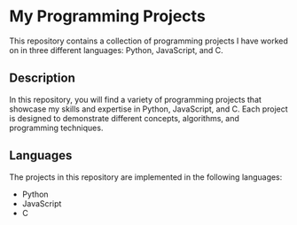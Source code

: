 # My Programming Projects

This repository contains a collection of programming projects I have worked on in three different languages: Python, JavaScript, and C.

## Description

In this repository, you will find a variety of programming projects that showcase my skills and expertise in Python, JavaScript, and C. Each project is designed to demonstrate different concepts, algorithms, and programming techniques.

## Languages

The projects in this repository are implemented in the following languages:

- Python
- JavaScript
- C
